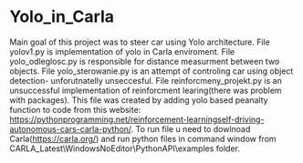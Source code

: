 # Yolo_in_Carla
Main goal of this project was to steer car using Yolo architecture. File yolov1.py is implementation of yolo in Carla enviroment. File yolo_odleglosc.py is responsible for distance measurment between two objects. File yolo_sterowanie.py is an attempt of controling car using object detection- unforutnatelly unseccesful. File reinforcmeny_projekt.py is an unsuccessful implementation of reinforcment learing(there was problem with packages). This file was created by adding  yolo based peanalty function to code from this website: https://pythonprogramming.net/reinforcement-learningself-driving-autonomous-cars-carla-python/. To run file u need to dowlnoad Carla(https://carla.org/) and run python files in command window from CARLA_Latest\WindowsNoEditor\PythonAPI\examples folder.
